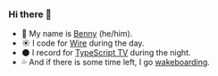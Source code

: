 ### Hi there 👋

- 🙂 My name is [Benny](http://bennycode.com/) (he/him).
- ☀️️ I code for [Wire](https://wire.com/) during the day.
- 🌑 I record for [TypeScript TV](https://typescript.tv/) during the night.
- 💦 And if there is some time left, I go [wakeboarding](https://www.instagram.com/p/B-Pzn01ItYl/).
